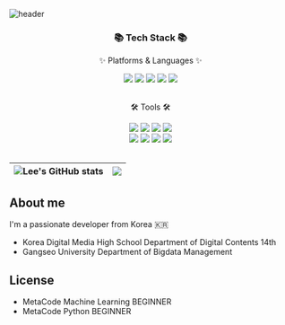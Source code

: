 ![header](https://capsule-render.vercel.app/api?type=Waving)

<div align=center>
 
<div align=center>
	<h3>📚 Tech Stack 📚</h3>
	<p>✨ Platforms & Languages ✨</p>

<img src="https://img.shields.io/badge/java-007396?style=for-the-badge&logo=java&logoColor=white">
<img src="https://img.shields.io/badge/MySQL-4479A1?style=for-the-badge&logo=MySQL&logoColor=white">
<img src="https://img.shields.io/badge/R-276DC3?style=for-the-badge&logo=R&logoColor=white">
<img src="https://img.shields.io/badge/C-A8B9CC?style=for-the-badge&logo=C&logoColor=black">
<img src="https://img.shields.io/badge/c++-00599C?style=for-the-badge&logo=c%2B%2B&logoColor=white">
</div>

<br>
<div align=center>
	<p>🛠 Tools 🛠</p>
 
<img src="https://img.shields.io/badge/Eclipse-2C2255?style=for-the-badge&logo=Eclipse%20IDE&logoColor=white">
<img src="https://img.shields.io/badge/Oracle-F80000?style=for-the-badge&logo=Oracle&logoColor=white">
<img src="https://img.shields.io/badge/RStudio-75AADB?style=for-the-badge&logo=RStudio&logoColor=white">
<img src="https://img.shields.io/badge/VSCode-007ACC?style=for-the-badge&logo=VisualStudioCode&logoColor=white">
</div>

<img src="https://img.shields.io/badge/Photoshop-31A8FF?style=for-the-badge&logo=Adobe Photoshop&logoColor=white"/>
<img src="https://img.shields.io/badge/Illustrator-FF9A00?style=for-the-badge&logo=Adobe Illustrator&logoColor=white"/>
<img src="https://img.shields.io/badge/Premiere Pro-9999FF?style=for-the-badge&logo=Adobe Premiere Pro&logoColor=white"/>
<img src="https://img.shields.io/badge/Adobe-FF0000?style=for-the-badge&logo=Adobe&logoColor=white"/>
<br><br>
 
|![Lee's GitHub stats](https://github-readme-stats.vercel.app/api?username=Isaac-Seungwon&show_icons=true&theme=dracula) | <a href="https://github.com/Isaac-Seungwon/github-readme-stats"><img align="center" src="https://github-readme-stats.vercel.app/api/top-langs/?username=Isaac-Seungwon&layout=compact&theme=buefy&hide_border=true" /></a> |
| ------------- | ------------- |
</div>

## About me
I'm a passionate developer from Korea 🇰🇷
- Korea Digital Media High School Department of Digital Contents 14th
- Gangseo University Department of Bigdata Management

## License
- MetaCode Machine Learning BEGINNER
- MetaCode Python BEGINNER

<!--
**Isaac-Seungwon/Isaac-Seungwon** is a ✨ _special_ ✨ repository because its `README.md` (this file) appears on your GitHub profile.

<div align=center>
<img width="30%" src="https://img1.daumcdn.net/thumb/R1280x0/?scode=mtistory2&fname=https%3A%2F%2Fblog.kakaocdn.net%2Fdn%2FbxKFEw%2FbtssbjsI53k%2FI6SrOBg5cLqGk0We2ZRC2K%2Fimg.jpg">
</div>

<img src="https://img.shields.io/badge/github-181717?style=for-the-badge&logo=github&logoColor=white">
<img src="https://img.shields.io/badge/aws-232F3E?style=for-the-badge&logo=Amazon aws&logoColor=white">
<img src="https://img.shields.io/badge/JavaScript-F7DF1E?style=for-the-badge&logo=JavaScript&logoColor=white">
<img src="https://img.shields.io/badge/Spring-6DB33F?style=for-the-badge&logo=Spring&logoColor=white">
<img src="https://img.shields.io/badge/HTML5-E34F26?style=for-the-badge&logo=HTML5&logoColor=white">
<img src="https://img.shields.io/badge/CSS3-1572B6?style=for-the-badge&logo=CSS3&logoColor=white"> <br>

[![Hits](https://hits.seeyoufarm.com/api/count/incr/badge.svg?url=https%3A%2F%2Fgithub.com%2FIsaac-Seungwon&count_bg=%23162457&title_bg=%23131517&icon=github.svg&icon_color=%23E7E7E7&title=hits&edge_flat=false)](https://hits.seeyoufarm.com)

Here are some ideas to get you started:

- 🔭 I’m currently working on ...
- 🌱 I’m currently learning ...
- 👯 I’m looking to collaborate on ...
- 🤔 I’m looking for help with ...
- 💬 Ask me about ...
- 📫 How to reach me: ...
- 😄 Pronouns: ...
- ⚡ Fun fact: ...
-->
